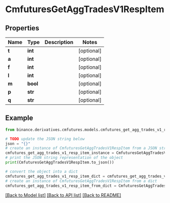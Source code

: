 # CmfuturesGetAggTradesV1RespItem


## Properties

Name | Type | Description | Notes
------------ | ------------- | ------------- | -------------
**t** | **int** |  | [optional] 
**a** | **int** |  | [optional] 
**f** | **int** |  | [optional] 
**l** | **int** |  | [optional] 
**m** | **bool** |  | [optional] 
**p** | **str** |  | [optional] 
**q** | **str** |  | [optional] 

## Example

```python
from binance.derivatives.cmfutures.models.cmfutures_get_agg_trades_v1_resp_item import CmfuturesGetAggTradesV1RespItem

# TODO update the JSON string below
json = "{}"
# create an instance of CmfuturesGetAggTradesV1RespItem from a JSON string
cmfutures_get_agg_trades_v1_resp_item_instance = CmfuturesGetAggTradesV1RespItem.from_json(json)
# print the JSON string representation of the object
print(CmfuturesGetAggTradesV1RespItem.to_json())

# convert the object into a dict
cmfutures_get_agg_trades_v1_resp_item_dict = cmfutures_get_agg_trades_v1_resp_item_instance.to_dict()
# create an instance of CmfuturesGetAggTradesV1RespItem from a dict
cmfutures_get_agg_trades_v1_resp_item_from_dict = CmfuturesGetAggTradesV1RespItem.from_dict(cmfutures_get_agg_trades_v1_resp_item_dict)
```
[[Back to Model list]](../README.md#documentation-for-models) [[Back to API list]](../README.md#documentation-for-api-endpoints) [[Back to README]](../README.md)


